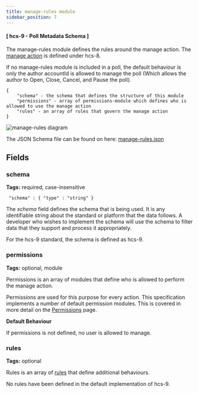 ```yaml
---
title: manage-rules module
sidebar_position: 7
---
```



#### [ hcs-9 - Poll Metadata Schema ]

The manage-rules module defines the rules around the manage action. The [manage action](../../hcs-8/operations.md) is defined under hcs-8.

If no manage-rules module is included in a poll, the default behaviour is only the author accountId is allowed to manage the poll (Which allows the author to Open, Close, Cancel, and Pause the poll).

```
{
    "schema" - the schema that defines the structure of this module
    "permissions" - array of permissions-module which defines who is allowed to use the manage action
    "rules" - an array of rules that govern the manage action
}
```

![manage-rules diagram](../../../../static/polls/manage-rules.png)

The JSON Schema file can be found on here: [manage-rules.json](/assets/schema/manage-rules.json)

## Fields

### schema

**Tags:** required, case-insensitive

` "schema" : { "type" : "string" }`

The *schema* field defines the schema that is being used. It is any identifiable string about the standard or platform that the data follows. A developer who wishes to implement the schema will use the schema to filter data that they support and process it appropriately.

For the hcs-9 standard, the schema is defined as hcs-9.

### permissions

**Tags:** optional, module

Permissions is an array of modules that define who is allowed to perform the manage action.

Permissions are used for this purpose for every action. This specification implements a number of default permission modules. This is covered in more detail on the [Permissions](./permissions.md) page.

**Default Behaviour**

If permissions is not defined, no user is allowed to manage.

### rules

**Tags:** optional

Rules is an array of [rules](./rules.md) that define additional behaviours. 

No rules have been defined in the default implementation of hcs-9.
